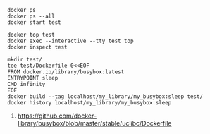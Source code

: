 ```
docker ps
docker ps --all
docker start test
```
```
docker top test
docker exec --interactive --tty test top
docker inspect test
```
```
mkdir test/
tee test/Dockerfile 0<<EOF
FROM docker.io/library/busybox:latest
ENTRYPOINT sleep
CMD infinity
EOF
docker build --tag localhost/my_library/my_busybox:sleep test/
docker history localhost/my_library/my_busybox:sleep
```
1. https://github.com/docker-library/busybox/blob/master/stable/uclibc/Dockerfile
